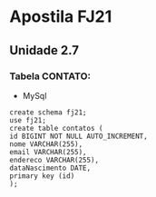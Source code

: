 # Apostila FJ21

## Unidade 2.7

### Tabela CONTATO:

- MySql

```
create schema fj21;
use fj21;
create table contatos (
id BIGINT NOT NULL AUTO_INCREMENT,
nome VARCHAR(255),
email VARCHAR(255),
endereco VARCHAR(255),
dataNascimento DATE,
primary key (id)
);
```